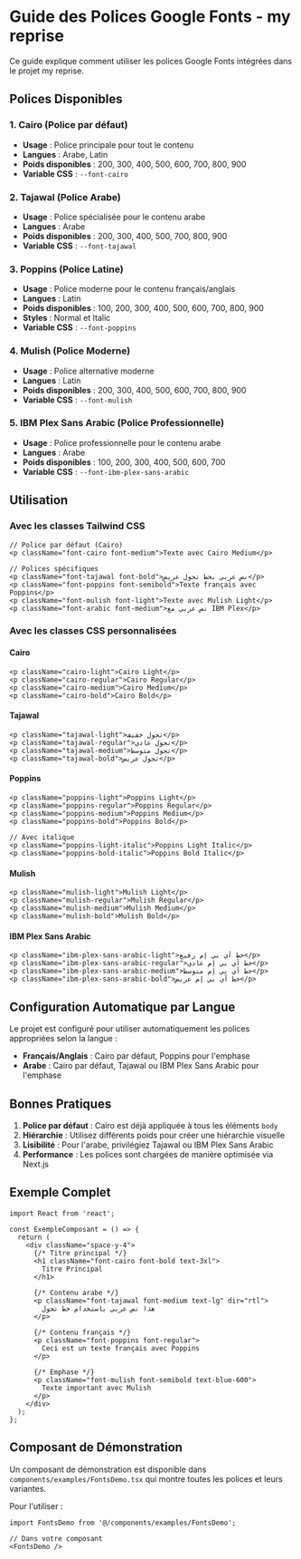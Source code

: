 # Guide des Polices Google Fonts - my reprise

Ce guide explique comment utiliser les polices Google Fonts intégrées dans le projet my reprise.

## Polices Disponibles

### 1. Cairo (Police par défaut)
- **Usage** : Police principale pour tout le contenu
- **Langues** : Arabe, Latin
- **Poids disponibles** : 200, 300, 400, 500, 600, 700, 800, 900
- **Variable CSS** : `--font-cairo`

### 2. Tajawal (Police Arabe)
- **Usage** : Police spécialisée pour le contenu arabe
- **Langues** : Arabe
- **Poids disponibles** : 200, 300, 400, 500, 700, 800, 900
- **Variable CSS** : `--font-tajawal`

### 3. Poppins (Police Latine)
- **Usage** : Police moderne pour le contenu français/anglais
- **Langues** : Latin
- **Poids disponibles** : 100, 200, 300, 400, 500, 600, 700, 800, 900
- **Styles** : Normal et Italic
- **Variable CSS** : `--font-poppins`

### 4. Mulish (Police Moderne)
- **Usage** : Police alternative moderne
- **Langues** : Latin
- **Poids disponibles** : 200, 300, 400, 500, 600, 700, 800, 900
- **Variable CSS** : `--font-mulish`

### 5. IBM Plex Sans Arabic (Police Professionnelle)
- **Usage** : Police professionnelle pour le contenu arabe
- **Langues** : Arabe
- **Poids disponibles** : 100, 200, 300, 400, 500, 600, 700
- **Variable CSS** : `--font-ibm-plex-sans-arabic`

## Utilisation

### Avec les classes Tailwind CSS

```tsx
// Police par défaut (Cairo)
<p className="font-cairo font-medium">Texte avec Cairo Medium</p>

// Polices spécifiques
<p className="font-tajawal font-bold">نص عربي بخط تجول عريض</p>
<p className="font-poppins font-semibold">Texte français avec Poppins</p>
<p className="font-mulish font-light">Texte avec Mulish Light</p>
<p className="font-arabic font-medium">نص عربي مع IBM Plex</p>
```

### Avec les classes CSS personnalisées

#### Cairo
```tsx
<p className="cairo-light">Cairo Light</p>
<p className="cairo-regular">Cairo Regular</p>
<p className="cairo-medium">Cairo Medium</p>
<p className="cairo-bold">Cairo Bold</p>
```

#### Tajawal
```tsx
<p className="tajawal-light">تجول خفيف</p>
<p className="tajawal-regular">تجول عادي</p>
<p className="tajawal-medium">تجول متوسط</p>
<p className="tajawal-bold">تجول عريض</p>
```

#### Poppins
```tsx
<p className="poppins-light">Poppins Light</p>
<p className="poppins-regular">Poppins Regular</p>
<p className="poppins-medium">Poppins Medium</p>
<p className="poppins-bold">Poppins Bold</p>

// Avec italique
<p className="poppins-light-italic">Poppins Light Italic</p>
<p className="poppins-bold-italic">Poppins Bold Italic</p>
```

#### Mulish
```tsx
<p className="mulish-light">Mulish Light</p>
<p className="mulish-regular">Mulish Regular</p>
<p className="mulish-medium">Mulish Medium</p>
<p className="mulish-bold">Mulish Bold</p>
```

#### IBM Plex Sans Arabic
```tsx
<p className="ibm-plex-sans-arabic-light">خط آي بي إم رفيع</p>
<p className="ibm-plex-sans-arabic-regular">خط آي بي إم عادي</p>
<p className="ibm-plex-sans-arabic-medium">خط آي بي إم متوسط</p>
<p className="ibm-plex-sans-arabic-bold">خط آي بي إم عريض</p>
```

## Configuration Automatique par Langue

Le projet est configuré pour utiliser automatiquement les polices appropriées selon la langue :

- **Français/Anglais** : Cairo par défaut, Poppins pour l'emphase
- **Arabe** : Cairo par défaut, Tajawal ou IBM Plex Sans Arabic pour l'emphase

## Bonnes Pratiques

1. **Police par défaut** : Cairo est déjà appliquée à tous les éléments `body`
2. **Hiérarchie** : Utilisez différents poids pour créer une hiérarchie visuelle
3. **Lisibilité** : Pour l'arabe, privilégiez Tajawal ou IBM Plex Sans Arabic
4. **Performance** : Les polices sont chargées de manière optimisée via Next.js

## Exemple Complet

```tsx
import React from 'react';

const ExempleComposant = () => {
  return (
    <div className="space-y-4">
      {/* Titre principal */}
      <h1 className="font-cairo font-bold text-3xl">
        Titre Principal
      </h1>
      
      {/* Contenu arabe */}
      <p className="font-tajawal font-medium text-lg" dir="rtl">
        هذا نص عربي باستخدام خط تجول
      </p>
      
      {/* Contenu français */}
      <p className="font-poppins font-regular">
        Ceci est un texte français avec Poppins
      </p>
      
      {/* Emphase */}
      <p className="font-mulish font-semibold text-blue-600">
        Texte important avec Mulish
      </p>
    </div>
  );
};
```

## Composant de Démonstration

Un composant de démonstration est disponible dans `components/examples/FontsDemo.tsx` qui montre toutes les polices et leurs variantes.

Pour l'utiliser :

```tsx
import FontsDemo from '@/components/examples/FontsDemo';

// Dans votre composant
<FontsDemo />
```
